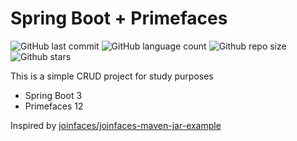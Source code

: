 # Spring Boot + Primefaces

<!-- Shields Exemplo, existem N diferentes shield em https://shields.io/ -->
![GitHub last commit](https://img.shields.io/github/last-commit/gabrielima/example-spring-boot-htmx)
![GitHub language count](https://img.shields.io/github/languages/count/gabrielima/example-spring-boot-htmx)
![Github repo size](https://img.shields.io/github/repo-size/gabrielima/example-spring-boot-htmx)
![Github stars](https://img.shields.io/github/stars/gabrielima/example-spring-boot-htmx?style=social)

This is a simple CRUD project for study purposes

- Spring Boot 3
- Primefaces 12

Inspired by [joinfaces/joinfaces-maven-jar-example](https://github.com/joinfaces/joinfaces-maven-jar-example/tree/5.1.x)